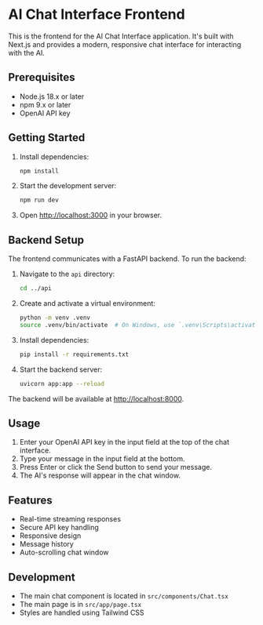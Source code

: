 # AI Chat Interface Frontend

This is the frontend for the AI Chat Interface application. It's built with Next.js and provides a modern, responsive chat interface for interacting with the AI.

## Prerequisites

- Node.js 18.x or later
- npm 9.x or later
- OpenAI API key

## Getting Started

1. Install dependencies:
   ```bash
   npm install
   ```

2. Start the development server:
   ```bash
   npm run dev
   ```

3. Open [http://localhost:3000](http://localhost:3000) in your browser.

## Backend Setup

The frontend communicates with a FastAPI backend. To run the backend:

1. Navigate to the `api` directory:
   ```bash
   cd ../api
   ```

2. Create and activate a virtual environment:
   ```bash
   python -m venv .venv
   source .venv/bin/activate  # On Windows, use `.venv\Scripts\activate`
   ```

3. Install dependencies:
   ```bash
   pip install -r requirements.txt
   ```

4. Start the backend server:
   ```bash
   uvicorn app:app --reload
   ```

The backend will be available at [http://localhost:8000](http://localhost:8000).

## Usage

1. Enter your OpenAI API key in the input field at the top of the chat interface.
2. Type your message in the input field at the bottom.
3. Press Enter or click the Send button to send your message.
4. The AI's response will appear in the chat window.

## Features

- Real-time streaming responses
- Secure API key handling
- Responsive design
- Message history
- Auto-scrolling chat window

## Development

- The main chat component is located in `src/components/Chat.tsx`
- The main page is in `src/app/page.tsx`
- Styles are handled using Tailwind CSS
